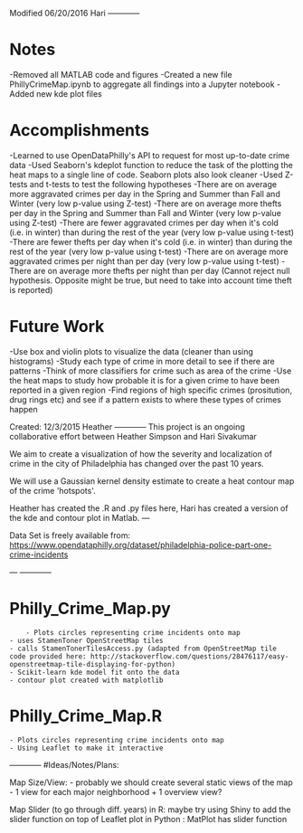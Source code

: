 Modified 06/20/2016 Hari
————

# Notes

-Removed all MATLAB code and figures
-Created a new file PhillyCrimeMap.ipynb to aggregate all findings into a Jupyter notebook
-Added new kde plot files

# Accomplishments

-Learned to use OpenDataPhilly's API to request for most up-to-date crime data
-Used Seaborn's kdeplot function to reduce the task of the plotting the heat maps to a single line of code. Seaborn plots also look cleaner
-Used Z-tests and t-tests to test the following hypotheses
	-There are on average more aggravated crimes per day in the Spring and Summer than Fall and Winter (very low p-value using Z-test)
	-There are on average more thefts per day in the Spring and Summer than Fall and Winter (very low p-value using Z-test)
	-There are fewer aggravated crimes per day when it's cold (i.e. in winter) than during the rest of the year (very low p-value using t-test)
	-There are fewer thefts per day when it's cold (i.e. in winter) than during the rest of the year (very low p-value using t-test)
	-There are on average more aggravated crimes per night than per day (very low p-value using t-test)
	-There are on average more thefts per night than per day (Cannot reject null hypothesis. Opposite might be true, but need to take into account time theft is 		reported)

# Future Work

-Use box and violin plots to visualize the data (cleaner than using histograms)
-Study each type of crime in more detail to see if there are patterns
-Think of more classifiers for crime such as area of the crime
-Use the heat maps to study how probable it is for a given crime to have been reported in a given region
-Find regions of high specific crimes (prositution, drug rings etc) and see if a pattern exists to where these types of crimes happen


Created: 12/3/2015  Heather
————
This project is an ongoing collaborative effort between Heather Simpson and Hari Sivakumar

We aim to create a visualization of how the severity and localization of crime in the city of Philadelphia has changed over the past 10 years. 

We will use a Gaussian kernel density estimate to create a heat contour map of the crime 'hotspots'.

Heather has created the .R and .py files here, Hari has created a version of the kde and contour plot in Matlab.
— 

Data Set is freely available from: 
https://www.opendataphilly.org/dataset/philadelphia-police-part-one-crime-incidents

—
————
# Philly_Crime_Map.py 
     	- Plots circles representing crime incidents onto map 
	- uses StamenToner OpenStreetMap tiles
	- calls StamenTonerTilesAccess.py (adapted from OpenStreetMap tile code provided here: http://stackoverflow.com/questions/28476117/easy-openstreetmap-tile-displaying-for-python)
	- Scikit-learn kde model fit onto the data
	- contour plot created with matplotlib 

# Philly_Crime_Map.R 
	- Plots circles representing crime incidents onto map 
	- Using Leaflet to make it interactive
————
#Ideas/Notes/Plans: 

Map Size/View: 
	- probably we should create several static views of the map 
	- 1 view for each major neighborhood + 1 overview view?

Map Slider (to go through diff. years)
	in R:  maybe try using Shiny to add the slider function on top of Leaflet plot
	in Python : MatPlot has slider function

